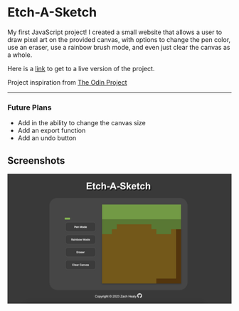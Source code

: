 # Etch-A-Sketch
My first JavaScript project! I created a small website that allows a user to draw pixel art on the provided canvas, with options to change the pen color, use an eraser, use a rainbow brush mode, and even just clear the canvas as a whole.

Here is a [link](https://zachhealy.github.io/etchASketch/) to get to a live version of the project.

Project inspiration from [The Odin Project](https://www.theodinproject.com/lessons/foundations-etch-a-sketch)

---
### Future Plans
- Add in the ability to change the canvas size
- Add an export function
- Add an undo button



## Screenshots


![App Screenshot](etchASketchScreenshot.png)

